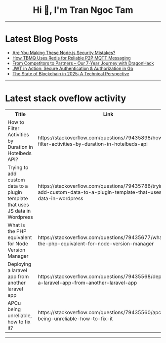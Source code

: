 <h1 align="center">Hi 👋, I'm Tran Ngoc Tam</h1>

---

# Latest Blog Posts 
<!-- BLOG-POST-LIST:START -->
- [Are You Making These Node.js Security Mistakes?](https://dev.to/cyberwolves/are-you-making-these-nodejs-security-mistakes-hbn)
- [How TBMQ Uses Redis for Reliable P2P MQTT Messaging](https://dev.to/dshvaika/how-tbmq-uses-redis-for-reliable-p2p-mqtt-messaging-1bgj)
- [From Competitors to Partners – Our 7-Year Journey with DragonHack](https://dev.to/zerodays/from-competitors-to-partners-our-7-year-journey-with-dragonhack-46fl)
- [JWT in Action: Secure Authentication &amp; Authorization in Go](https://dev.to/leapcell/jwt-in-action-secure-authentication-authorization-in-go-jde)
- [The State of Blockchain in 2025: A Technical Perspective](https://dev.to/brio97/the-state-of-blockchain-in-2025-a-technical-perspective-57dc)
<!-- BLOG-POST-LIST:END -->

---

# Latest stack oveflow activity
<table>
  <tr><th>Title</th><th>Link</th></tr>
  <!-- STACKOVERFLOW:START --><tr><td>How to Filter Activities by Duration in Hotelbeds API?</td><td>https://stackoverflow.com/questions/79435898/how-to-filter-activities-by-duration-in-hotelbeds-api</td></tr><tr><td>Trying to add custom data to a plugin template that uses JS data in Wordpress</td><td>https://stackoverflow.com/questions/79435786/trying-to-add-custom-data-to-a-plugin-template-that-uses-js-data-in-wordpress</td></tr><tr><td>What is the PHP equivalent for Node Version Manager</td><td>https://stackoverflow.com/questions/79435677/what-is-the-php-equivalent-for-node-version-manager</td></tr><tr><td>Deploying a laravel app from another laravel app</td><td>https://stackoverflow.com/questions/79435568/deploying-a-laravel-app-from-another-laravel-app</td></tr><tr><td>APCu being unreliable, how to fix it?</td><td>https://stackoverflow.com/questions/79435560/apcu-being-unreliable-how-to-fix-it</td></tr><!-- STACKOVERFLOW:END -->
</table>

---


